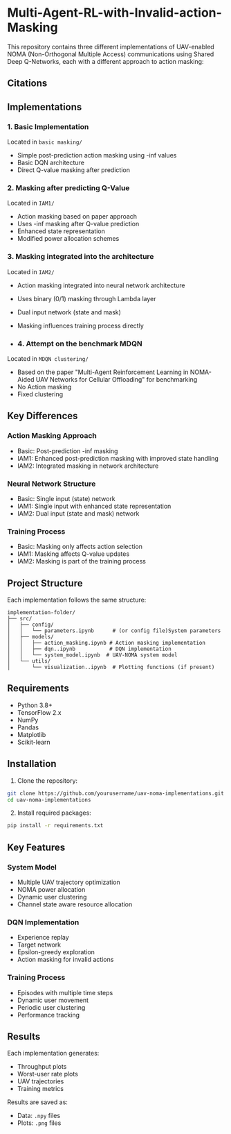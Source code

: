 # Multi-Agent-RL-with-Invalid-action-Masking



This repository contains three different implementations of UAV-enabled NOMA (Non-Orthogonal Multiple Access) communications using Shared Deep Q-Networks, each with a different approach to action masking:

## Citations

## Implementations

### 1. Basic Implementation
Located in `basic masking/`
- Simple post-prediction action masking using -inf values
- Basic DQN architecture
- Direct Q-value masking after prediction

### 2. Masking after predicting Q-Value
Located in `IAM1/`
- Action masking based on paper approach
- Uses -inf masking after Q-value prediction
- Enhanced state representation
- Modified power allocation schemes

### 3. Masking integrated into the architecture
Located in `IAM2/`
- Action masking integrated into neural network architecture
- Uses binary (0/1) masking through Lambda layer
- Dual input network (state and mask)
- Masking influences training process directly

- ### 4. Attempt on the benchmark MDQN
Located in `MDQN clustering/`
- Based on the paper "Multi-Agent Reinforcement Learning in NOMA-Aided UAV Networks for Cellular Offloading" for benchmarking
- No Action masking 
- Fixed clustering

## Key Differences

### Action Masking Approach
- Basic: Post-prediction -inf masking
- IAM1: Enhanced post-prediction masking with improved state handling
- IAM2: Integrated masking in network architecture

### Neural Network Structure
- Basic: Single input (state) network
- IAM1: Single input with enhanced state representation
- IAM2: Dual input (state and mask) network

### Training Process
- Basic: Masking only affects action selection
- IAM1: Masking affects Q-value updates
- IAM2: Masking is part of the training process

## Project Structure

Each implementation follows the same structure:
```
implementation-folder/
├── src/
│   ├── config/
│   │   └── parameters.ipynb      # (or config file)System parameters
│   ├── models/
│   │   ├── action_masking.ipynb # Action masking implementation
│   │   ├── dqn..ipynb           # DQN implementation
│   │   └── system_model.ipynb  # UAV-NOMA system model
│   └── utils/
│       └── visualization..ipynb  # Plotting functions (if present)
```

## Requirements

- Python 3.8+
- TensorFlow 2.x
- NumPy
- Pandas
- Matplotlib
- Scikit-learn

## Installation

1. Clone the repository:
```bash
git clone https://github.com/yourusername/uav-noma-implementations.git
cd uav-noma-implementations
```

2. Install required packages:
```bash
pip install -r requirements.txt
```

## Key Features

### System Model
- Multiple UAV trajectory optimization
- NOMA power allocation
- Dynamic user clustering
- Channel state aware resource allocation

### DQN Implementation
- Experience replay
- Target network
- Epsilon-greedy exploration
- Action masking for invalid actions

### Training Process
- Episodes with multiple time steps
- Dynamic user movement
- Periodic user clustering
- Performance tracking

## Results

Each implementation generates:
- Throughput plots
- Worst-user rate plots
- UAV trajectories
- Training metrics

Results are saved as:
- Data: `.npy` files
- Plots: `.png` files


